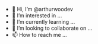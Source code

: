 - 👋 Hi, I’m @arthurwoodev
- 👀 I’m interested in ...
- 🌱 I’m currently learning ...
- 💞️ I’m looking to collaborate on ...
- 📫 How to reach me ...

<!---
arthurwoodev/arthurwoodev is a ✨ special ✨ repository because its `README.md` (this file) appears on your GitHub profile.
You can click the Preview link to take a look at your changes.
--->

